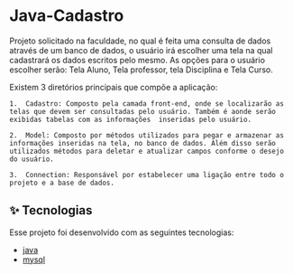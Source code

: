 # Java-Cadastro

Projeto solicitado na faculdade, no qual é feita uma consulta de dados através de um banco de dados, o usuário irá escolher uma tela na qual cadastrará os dados escritos pelo  mesmo. As opções para o usuário escolher serão: Tela Aluno, Tela professor, tela Disciplina e Tela Curso.
  
  Existem 3 diretórios principais que compõe a aplicação:
  
    1.	Cadastro: Composto pela camada front-end, onde se localizarão as telas que devem ser consultadas pelo usuário. Também é aonde serão exibidas tabelas com as informações  inseridas pelo usuário.
    
    2.	Model: Composto por métodos utilizados para pegar e armazenar as informações inseridas na tela, no banco de dados. Além disso serão utilizados métodos para deletar e atualizar campos conforme o desejo do usuário.
    
    3.	Connection: Responsável por estabelecer uma ligação entre todo o projeto e a base de dados.


## ✨ Tecnologias

Esse projeto foi desenvolvido com as seguintes tecnologias:

- [java](https://www.java.com/en/)
- [mysql](https://www.mysql.com/)
